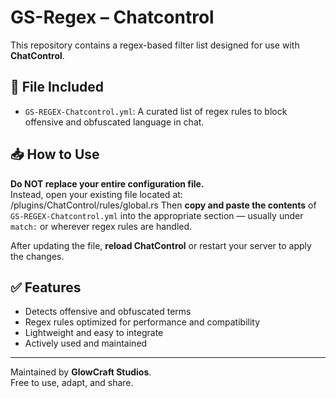 # GS-Regex – Chatcontrol

This repository contains a regex-based filter list designed for use with **ChatControl**.

## 📄 File Included

- `GS-REGEX-Chatcontrol.yml`: A curated list of regex rules to block offensive and obfuscated language in chat.

## 📥 How to Use

**Do NOT replace your entire configuration file.**  
Instead, open your existing file located at:
/plugins/ChatControl/rules/global.rs
Then **copy and paste the contents** of `GS-REGEX-Chatcontrol.yml` into the appropriate section — usually under `match:` or wherever regex rules are handled.

After updating the file, **reload ChatControl** or restart your server to apply the changes.

## ✅ Features

- Detects offensive and obfuscated terms
- Regex rules optimized for performance and compatibility
- Lightweight and easy to integrate
- Actively used and maintained

---

Maintained by **GlowCraft Studios**.  
Free to use, adapt, and share.

